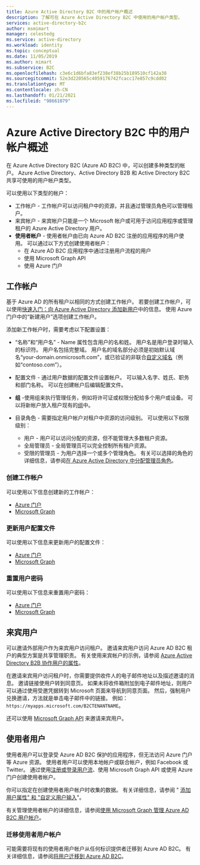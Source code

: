 ```yaml
---
title: Azure Active Directory B2C 中的用户帐户概述
description: 了解可在 Azure Active Directory B2C 中使用的用户帐户类型。
services: active-directory-b2c
author: msmimart
manager: celestedg
ms.service: active-directory
ms.workload: identity
ms.topic: conceptual
ms.date: 11/05/2019
ms.author: mimart
ms.subservice: B2C
ms.openlocfilehash: c3e6c1d6bfa83ef238ef38b25b189510cf142a38
ms.sourcegitcommit: 52e3d220565c4059176742fcacc17e857c9cdd02
ms.translationtype: MT
ms.contentlocale: zh-CN
ms.lasthandoff: 01/21/2021
ms.locfileid: "98661079"
---
```

# <a name="overview-of-user-accounts-in-azure-active-directory-b2c"></a>Azure Active Directory B2C 中的用户帐户概述

在 Azure Active Directory B2C (Azure AD B2C) 中，可以创建多种类型的帐户。 Azure Active Directory、Active Directory B2B 和 Active Directory B2C 共享可使用的用户帐户类型。

可以使用以下类型的帐户：

- 工作帐户 - 工作帐户可以访问租户中的资源，并且通过管理员角色可以管理租户。
- 来宾帐户 - 来宾帐户只能是一个 Microsoft 帐户或可用于访问应用程序或管理租户的 Azure Active Directory 用户。
- **使用者帐户** - 使用者帐户由已向 Azure AD B2C 注册的应用程序的用户使用。 可以通过以下方式创建使用者帐户：
  - 在 Azure AD B2C 应用程序中通过注册用户流程的用户
  - 使用 Microsoft Graph API
  - 使用 Azure 门户

## <a name="work-account"></a>工作帐户

基于 Azure AD 的所有租户以相同的方式创建工作帐户。 若要创建工作帐户，可以使用[快速入门：向 Azure Active Directory 添加新用户](../active-directory/fundamentals/add-users-azure-active-directory.md)中的信息。 使用 Azure 门户中的“新建用户”选项创建工作帐户。

添加新工作帐户时，需要考虑以下配置设置：

- “名称”和“用户名” - Name 属性包含用户的名和姓。 用户名是用户登录时输入的标识符。 用户名包括完整域。 用户名的域名部分必须是初始默认域名“your-domain.onmicrosoft.com”，或已验证的非联合[自定义域名](../active-directory/fundamentals/add-custom-domain.md)（例如“contoso.com”）。
- 配置文件 - 通过用户数据的配置文件设置帐户。 可以输入名字、姓氏、职务和部门名称。 可以在创建帐户后编辑配置文件。
- **组** -使用组来执行管理任务，例如将许可证或权限分配给多个用户或设备。 可以将新帐户放入租户现有的[组](../active-directory/fundamentals/active-directory-groups-create-azure-portal.md)中。
- 目录角色 - 需要指定用户帐户对租户中资源的访问级别。 可以使用以下权限级别：

    - 用户 - 用户可以访问分配的资源，但不能管理大多数租户资源。
    - 全局管理员 - 全局管理员可以完全控制所有租户资源。
    - 受限的管理员 - 为用户选择一个或多个管理角色。 有关可以选择的角色的详细信息，请参阅[在 Azure Active Directory 中分配管理员角色](../active-directory/roles/permissions-reference.md)。

### <a name="create-a-work-account"></a>创建工作帐户

可以使用以下信息创建新的工作帐户：

- [Azure 门户](../active-directory/fundamentals/add-users-azure-active-directory.md)
- [Microsoft Graph](/graph/api/user-post-users)

### <a name="update-a-user-profile"></a>更新用户配置文件

可以使用以下信息来更新用户的配置文件：

- [Azure 门户](../active-directory/fundamentals/active-directory-users-profile-azure-portal.md)
- [Microsoft Graph](/graph/api/user-update)

### <a name="reset-a-password-for-a-user"></a>重置用户密码

可以使用以下信息来重置用户密码：

- [Azure 门户](../active-directory/fundamentals/active-directory-users-reset-password-azure-portal.md)
- [Microsoft Graph](/graph/api/user-update)

## <a name="guest-user"></a>来宾用户

可以邀请外部用户作为来宾用户访问租户。 邀请来宾用户访问 Azure AD B2C 租户的典型方案是共享管理职责。 有关使用来宾帐户的示例，请参阅 [Azure Active Directory B2B 协作用户的属性](../active-directory/external-identities/user-properties.md)。

在邀请来宾用户访问租户时，你需要提供收件人的电子邮件地址以及描述邀请的消息。 邀请链接使用户转到同意页。 如果未将收件箱附加到电子邮件地址，则用户可以通过使用受邀凭据转到 Microsoft 页面来导航到同意页面。 然后，强制用户兑换邀请，方法就是单击电子邮件中的链接。 例如：`https://myapps.microsoft.com/B2CTENANTNAME`。

还可以使用 [Microsoft Graph API](/graph/api/invitation-post?view=graph-rest-beta) 来邀请来宾用户。

## <a name="consumer-user"></a>使用者用户

使用者用户可以登录受 Azure AD B2C 保护的应用程序，但无法访问 Azure 门户等 Azure 资源。 使用者用户可以使用本地帐户或联合帐户，例如 Facebook 或 Twitter。 通过使用[注册或登录用户流](user-flow-overview.md)、使用 Microsoft Graph API 或使用 Azure 门户创建使用者帐户。

你可以指定在创建使用者用户帐户时收集的数据。 有关详细信息，请参阅 " [添加用户属性" 和 "自定义用户输入](configure-user-input.md)"。

有关管理使用者帐户的详细信息，请参阅[使用 Microsoft Graph 管理 Azure AD B2C 用户帐户](manage-user-accounts-graph-api.md)。

### <a name="migrate-consumer-user-accounts"></a>迁移使用者用户帐户

可能需要将现有的使用者用户帐户从任何标识提供者迁移到 Azure AD B2C。 有关详细信息，请参阅[将用户迁移到 Azure AD B2C](user-migration.md)。
